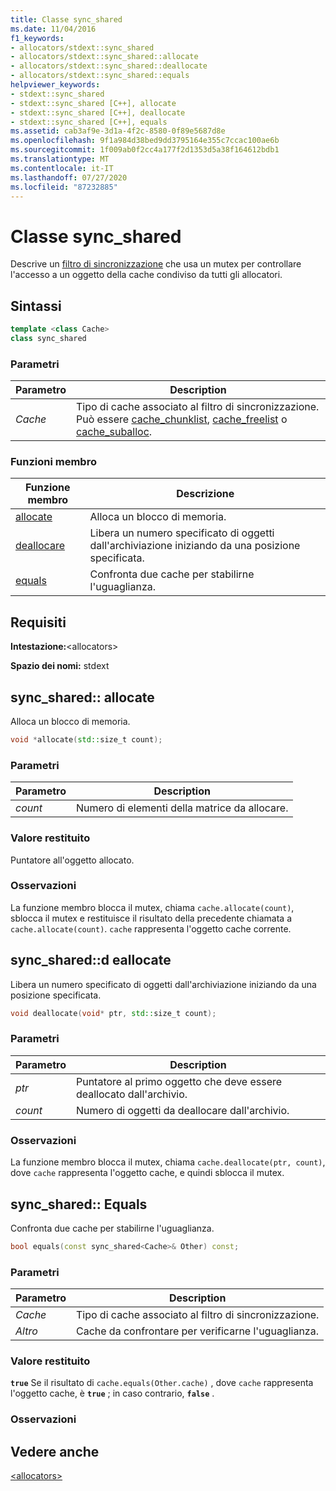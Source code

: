 ```yaml
---
title: Classe sync_shared
ms.date: 11/04/2016
f1_keywords:
- allocators/stdext::sync_shared
- allocators/stdext::sync_shared::allocate
- allocators/stdext::sync_shared::deallocate
- allocators/stdext::sync_shared::equals
helpviewer_keywords:
- stdext::sync_shared
- stdext::sync_shared [C++], allocate
- stdext::sync_shared [C++], deallocate
- stdext::sync_shared [C++], equals
ms.assetid: cab3af9e-3d1a-4f2c-8580-0f89e5687d8e
ms.openlocfilehash: 9f1a984d38bed9dd3795164e355c7ccac100ae6b
ms.sourcegitcommit: 1f009ab0f2cc4a177f2d1353d5a38f164612bdb1
ms.translationtype: MT
ms.contentlocale: it-IT
ms.lasthandoff: 07/27/2020
ms.locfileid: "87232885"
---
```

# <a name="sync_shared-class"></a>Classe sync_shared

Descrive un [filtro di sincronizzazione](../standard-library/allocators-header.md) che usa un mutex per controllare l'accesso a un oggetto della cache condiviso da tutti gli allocatori.

## <a name="syntax"></a>Sintassi

```cpp
template <class Cache>
class sync_shared
```

### <a name="parameters"></a>Parametri

|Parametro|Description|
|---------------|-----------------|
|*Cache*|Tipo di cache associato al filtro di sincronizzazione. Può essere [cache_chunklist](../standard-library/cache-chunklist-class.md), [cache_freelist](../standard-library/cache-freelist-class.md) o [cache_suballoc](../standard-library/cache-suballoc-class.md).|

### <a name="member-functions"></a>Funzioni membro

|Funzione membro|Descrizione|
|-|-|
|[allocate](#allocate)|Alloca un blocco di memoria.|
|[deallocare](#deallocate)|Libera un numero specificato di oggetti dall'archiviazione iniziando da una posizione specificata.|
|[equals](#equals)|Confronta due cache per stabilirne l'uguaglianza.|

## <a name="requirements"></a>Requisiti

**Intestazione:**\<allocators>

**Spazio dei nomi:** stdext

## <a name="sync_sharedallocate"></a><a name="allocate"></a>sync_shared:: allocate

Alloca un blocco di memoria.

```cpp
void *allocate(std::size_t count);
```

### <a name="parameters"></a>Parametri

|Parametro|Description|
|---------------|-----------------|
|*count*|Numero di elementi della matrice da allocare.|

### <a name="return-value"></a>Valore restituito

Puntatore all'oggetto allocato.

### <a name="remarks"></a>Osservazioni

La funzione membro blocca il mutex, chiama `cache.allocate(count)`, sblocca il mutex e restituisce il risultato della precedente chiamata a `cache.allocate(count)`. `cache` rappresenta l'oggetto cache corrente.

## <a name="sync_shareddeallocate"></a><a name="deallocate"></a>sync_shared::d eallocate

Libera un numero specificato di oggetti dall'archiviazione iniziando da una posizione specificata.

```cpp
void deallocate(void* ptr, std::size_t count);
```

### <a name="parameters"></a>Parametri

|Parametro|Description|
|---------------|-----------------|
|*ptr*|Puntatore al primo oggetto che deve essere deallocato dall'archivio.|
|*count*|Numero di oggetti da deallocare dall'archivio.|

### <a name="remarks"></a>Osservazioni

La funzione membro blocca il mutex, chiama `cache.deallocate(ptr, count)`, dove `cache` rappresenta l'oggetto cache, e quindi sblocca il mutex.

## <a name="sync_sharedequals"></a><a name="equals"></a>sync_shared:: Equals

Confronta due cache per stabilirne l'uguaglianza.

```cpp
bool equals(const sync_shared<Cache>& Other) const;
```

### <a name="parameters"></a>Parametri

|Parametro|Description|
|---------------|-----------------|
|*Cache*|Tipo di cache associato al filtro di sincronizzazione.|
|*Altro*|Cache da confrontare per verificarne l'uguaglianza.|

### <a name="return-value"></a>Valore restituito

**`true`** Se il risultato di `cache.equals(Other.cache)` , dove `cache` rappresenta l'oggetto cache, è **`true`** ; in caso contrario, **`false`** .

### <a name="remarks"></a>Osservazioni

## <a name="see-also"></a>Vedere anche

[\<allocators>](../standard-library/allocators-header.md)
